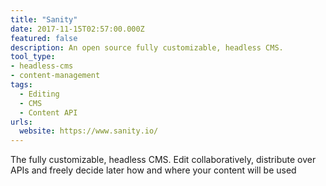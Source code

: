 ```yaml
---
title: "Sanity"
date: 2017-11-15T02:57:00.000Z
featured: false
description: An open source fully customizable, headless CMS.
tool_type:
- headless-cms
- content-management
tags:
  - Editing
  - CMS
  - Content API
urls:
  website: https://www.sanity.io/
---
```

The fully customizable, headless CMS. Edit collaboratively, distribute over APIs and freely decide later how and where your content will be used

